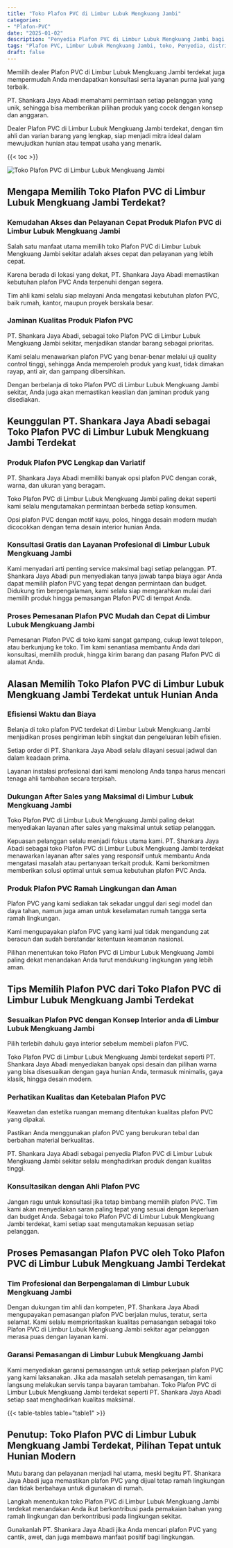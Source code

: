```yaml
---
title: "Toko Plafon PVC di Limbur Lubuk Mengkuang Jambi"
categories: 
- "Plafon-PVC"
date: "2025-01-02"
description: "Penyedia Plafon PVC di Limbur Lubuk Mengkuang Jambi bagi hunian, kantor, dan gerai. Material unggulan, pilihan motif, pilihan warna elegan, beserta layanan penempatan oleh teknisi profesional dan garansi resmi!|Layanan penjualan Plafon PVC di Limbur Lubuk Mengkuang Jambi bagi keperluan tempat tinggal, kantor, atau gerai, beserta plafon terbaik dan instalasi oleh tenaga ahli ahli dan garansi resmi.|Alternatif Plafon PVC di Limbur Lubuk Mengkuang Jambi yang andal untuk tempat tinggal, perkantoran, dan ritel, bersama produk berkualitas dan pemasangan dikerjakan oleh tenaga ahli berpengalaman serta garansi resmi.|Distribusi Plafon PVC di Limbur Lubuk Mengkuang Jambi untuk hunian, perkantoran, dan gerai, dengan produk berkualitas dan pemasangan oleh teknisi berpengalaman, disertai beserta garansi resmi.}"
tags: "Plafon PVC, Limbur Lubuk Mengkuang Jambi, toko, Penyedia, distributor"
draft: false
---
```


Memilih dealer Plafon PVC di Limbur Lubuk Mengkuang Jambi terdekat juga mempermudah Anda mendapatkan konsultasi serta layanan purna jual yang terbaik.

PT. Shankara Jaya Abadi memahami permintaan setiap pelanggan yang unik, sehingga bisa memberikan pilihan produk yang cocok dengan konsep dan anggaran.

Dealer Plafon PVC di Limbur Lubuk Mengkuang Jambi terdekat, dengan tim ahli dan varian barang yang lengkap, siap menjadi mitra ideal dalam mewujudkan hunian atau tempat usaha yang menarik.

{{< toc >}}

![Toko Plafon PVC di Limbur Lubuk Mengkuang Jambi](/images/Plafon-PVC/Toko-Plafon-PVC-di-Limbur-Lubuk-Mengkuang-Jambi.png)


## Mengapa Memilih Toko Plafon PVC di Limbur Lubuk Mengkuang Jambi Terdekat?

### Kemudahan Akses dan Pelayanan Cepat Produk Plafon PVC di Limbur Lubuk Mengkuang Jambi

Salah satu manfaat utama memilih toko Plafon PVC di Limbur Lubuk Mengkuang Jambi sekitar adalah akses cepat dan pelayanan yang lebih cepat.

Karena berada di lokasi yang dekat, PT. Shankara Jaya Abadi memastikan kebutuhan plafon PVC Anda terpenuhi dengan segera.

Tim ahli kami selalu siap melayani Anda mengatasi kebutuhan plafon PVC, baik rumah, kantor, maupun proyek berskala besar.

### Jaminan Kualitas Produk Plafon PVC

PT. Shankara Jaya Abadi, sebagai toko Plafon PVC di Limbur Lubuk Mengkuang Jambi sekitar, menjadikan standar barang sebagai prioritas.

Kami selalu menawarkan plafon PVC yang benar-benar melalui uji quality control tinggi, sehingga Anda memperoleh produk yang kuat, tidak dimakan rayap, anti air, dan gampang dibersihkan.

Dengan berbelanja di toko Plafon PVC di Limbur Lubuk Mengkuang Jambi sekitar, Anda juga akan memastikan keaslian dan jaminan produk yang disediakan.

## Keunggulan PT. Shankara Jaya Abadi sebagai Toko Plafon PVC di Limbur Lubuk Mengkuang Jambi Terdekat

### Produk Plafon PVC Lengkap dan Variatif

PT. Shankara Jaya Abadi memiliki banyak opsi plafon PVC dengan corak, warna, dan ukuran yang beragam.

Toko Plafon PVC di Limbur Lubuk Mengkuang Jambi paling dekat seperti kami selalu mengutamakan permintaan berbeda setiap konsumen.

Opsi plafon PVC dengan motif kayu, polos, hingga desain modern mudah dicocokkan dengan tema desain interior hunian Anda.

### Konsultasi Gratis dan Layanan Profesional di Limbur Lubuk Mengkuang Jambi

Kami menyadari arti penting service maksimal bagi setiap pelanggan. PT. Shankara Jaya Abadi pun menyediakan tanya jawab tanpa biaya agar Anda dapat memilih plafon PVC yang tepat dengan permintaan dan budget. Didukung tim berpengalaman, kami selalu siap mengarahkan mulai dari memilih produk hingga pemasangan Plafon PVC di tempat Anda.

### Proses Pemesanan Plafon PVC Mudah dan Cepat di Limbur Lubuk Mengkuang Jambi

Pemesanan Plafon PVC di toko kami sangat gampang, cukup lewat telepon, atau berkunjung ke toko. Tim kami senantiasa membantu Anda dari konsultasi, memilih produk, hingga kirim barang dan pasang Plafon PVC di alamat Anda.

## Alasan Memilih Toko Plafon PVC di Limbur Lubuk Mengkuang Jambi Terdekat untuk Hunian Anda

### Efisiensi Waktu dan Biaya

Belanja di toko plafon PVC terdekat di Limbur Lubuk Mengkuang Jambi menjadikan proses pengiriman lebih singkat dan pengeluaran lebih efisien.

Setiap order di PT. Shankara Jaya Abadi selalu dilayani sesuai jadwal dan dalam keadaan prima.

Layanan instalasi profesional dari kami menolong Anda tanpa harus mencari tenaga ahli tambahan secara terpisah.

### Dukungan After Sales yang Maksimal di Limbur Lubuk Mengkuang Jambi

Toko Plafon PVC di Limbur Lubuk Mengkuang Jambi paling dekat menyediakan layanan after sales yang maksimal untuk setiap pelanggan.

Kepuasan pelanggan selalu menjadi fokus utama kami. PT. Shankara Jaya Abadi sebagai toko Plafon PVC di Limbur Lubuk Mengkuang Jambi terdekat menawarkan layanan after sales yang responsif untuk membantu Anda mengatasi masalah atau pertanyaan terkait produk. Kami berkomitmen memberikan solusi optimal untuk semua kebutuhan plafon PVC Anda.

### Produk Plafon PVC Ramah Lingkungan dan Aman

Plafon PVC yang kami sediakan tak sekadar unggul dari segi model dan daya tahan, namun juga aman untuk keselamatan rumah tangga serta ramah lingkungan.

Kami mengupayakan plafon PVC yang kami jual tidak mengandung zat beracun dan sudah berstandar ketentuan keamanan nasional.

Pilihan menentukan toko Plafon PVC di Limbur Lubuk Mengkuang Jambi paling dekat menandakan Anda turut mendukung lingkungan yang lebih aman.

## Tips Memilih Plafon PVC dari Toko Plafon PVC di Limbur Lubuk Mengkuang Jambi Terdekat

### Sesuaikan Plafon PVC dengan Konsep Interior anda di Limbur Lubuk Mengkuang Jambi

Pilih terlebih dahulu gaya interior sebelum membeli plafon PVC.

Toko Plafon PVC di Limbur Lubuk Mengkuang Jambi terdekat seperti PT. Shankara Jaya Abadi menyediakan banyak opsi desain dan pilihan warna yang bisa disesuaikan dengan gaya hunian Anda, termasuk minimalis, gaya klasik, hingga desain modern.

### Perhatikan Kualitas dan Ketebalan Plafon PVC

Keawetan dan estetika ruangan memang ditentukan kualitas plafon PVC yang dipakai.

Pastikan Anda menggunakan plafon PVC yang berukuran tebal dan berbahan material berkualitas.

PT. Shankara Jaya Abadi sebagai penyedia Plafon PVC di Limbur Lubuk Mengkuang Jambi sekitar selalu menghadirkan produk dengan kualitas tinggi.

### Konsultasikan dengan Ahli Plafon PVC

Jangan ragu untuk konsultasi jika tetap bimbang memilih plafon PVC. Tim kami akan menyediakan saran paling tepat yang sesuai dengan keperluan dan budget Anda. Sebagai toko Plafon PVC di Limbur Lubuk Mengkuang Jambi terdekat, kami setiap saat mengutamakan kepuasan setiap pelanggan.

## Proses Pemasangan Plafon PVC oleh Toko Plafon PVC di Limbur Lubuk Mengkuang Jambi Terdekat

### Tim Profesional dan Berpengalaman di Limbur Lubuk Mengkuang Jambi

Dengan dukungan tim ahli dan kompeten, PT. Shankara Jaya Abadi mengupayakan pemasangan plafon PVC berjalan mulus, teratur, serta selamat. Kami selalu memprioritaskan kualitas pemasangan sebagai toko Plafon PVC di Limbur Lubuk Mengkuang Jambi sekitar agar pelanggan merasa puas dengan layanan kami.

### Garansi Pemasangan di Limbur Lubuk Mengkuang Jambi

Kami menyediakan garansi pemasangan untuk setiap pekerjaan plafon PVC yang kami laksanakan. Jika ada masalah setelah pemasangan, tim kami langsung melakukan servis tanpa bayaran tambahan. Toko Plafon PVC di Limbur Lubuk Mengkuang Jambi terdekat seperti PT. Shankara Jaya Abadi setiap saat menghadirkan kualitas maksimal.

{{< table-tables table="table1" >}}

## Penutup: Toko Plafon PVC di Limbur Lubuk Mengkuang Jambi Terdekat, Pilihan Tepat untuk Hunian Modern

Mutu barang dan pelayanan menjadi hal utama, meski begitu PT. Shankara Jaya Abadi juga memastikan plafon PVC yang dijual tetap ramah lingkungan dan tidak berbahaya untuk digunakan di rumah.

Langkah menentukan toko Plafon PVC di Limbur Lubuk Mengkuang Jambi terdekat menandakan Anda ikut berkontribusi pada pemakaian bahan yang ramah lingkungan dan berkontribusi pada lingkungan sekitar.

Gunakanlah PT. Shankara Jaya Abadi jika Anda mencari plafon PVC yang cantik, awet, dan juga membawa manfaat positif bagi lingkungan.